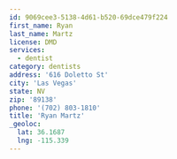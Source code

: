 ```yaml
---
id: 9069cee3-5138-4d61-b520-69dce479f224
first_name: Ryan
last_name: Martz
license: DMD
services:
  - dentist
category: dentists
address: '616 Doletto St'
city: 'Las Vegas'
state: NV
zip: '89138'
phone: '(702) 803-1810'
title: 'Ryan Martz'
_geoloc:
  lat: 36.1687
  lng: -115.339
---
```

